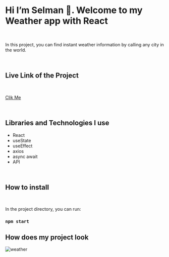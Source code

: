 <h1>Hi I’m Selman 👋. Welcome to my  Weather app with React </h1>

<br>

<p>In this project, you can find instant weather information by calling any city in the world.</p>

<br>

<h2>Live Link of the Project</h2>

<br>

[Clik Me](https://selman-weather-app-react.netlify.app/)

<br>

<h2>Libraries and Technologies I use</h2>
 
 * React 
 * useState
 * useEffect
 * axios
 * async await
 * API
 
 <br>
 
<h2>How to install</h2>

<br>

In the project directory, you can run:

### `npm start`

<h2>How does my project look</h2>


![weather](https://user-images.githubusercontent.com/97898216/177019349-7f329dc5-ed5f-427e-aced-fac5736b5ec9.gif)
